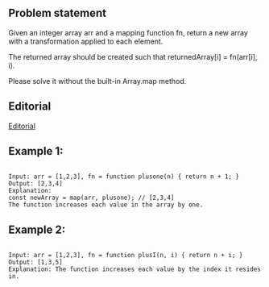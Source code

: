## Problem statement

Given an integer array arr and a mapping function fn, return a new array with a transformation applied to each element.

The returned array should be created such that returnedArray[i] = fn(arr[i], i).

Please solve it without the built-in Array.map method.

## Editorial

[Editorial](https://leetcode.com/problems/apply-transform-over-each-element-in-array/editorial/?utm_campaign=DailyD4&utm_medium=Email&utm_source=Daily&gio_link_id=xo040rVo)

## Example 1:

```

Input: arr = [1,2,3], fn = function plusone(n) { return n + 1; }
Output: [2,3,4]
Explanation:
const newArray = map(arr, plusone); // [2,3,4]
The function increases each value in the array by one.

```

## Example 2:

```

Input: arr = [1,2,3], fn = function plusI(n, i) { return n + i; }
Output: [1,3,5]
Explanation: The function increases each value by the index it resides in.

```
